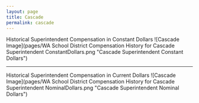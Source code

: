 ```yaml
---
layout: page
title: Cascade
permalink: cascade
---
```



Historical Superintendent Compensation in Constant Dollars
![Cascade Image](pages/WA School District Compensation History for Cascade Superintendent ConstantDollars.png "Cascade Superintendent Constant Dollars")

___

Historical Superintendent Compensation in Current Dollars
![Cascade Image](pages/WA School District Compensation History for Cascade Superintendent NominalDollars.png "Cascade Superintendent Nominal Dollars")